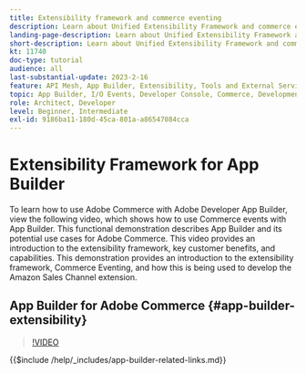 ```yaml
---
title: Extensibility framework and commerce eventing
description: Learn about Unified Extensibility Framework and commerce evening
landing-page-description: Learn about Unified Extensibility Framework and commerce evening
short-description: Learn about Unified Extensibility Framework and commerce evening
kt: 11740
doc-type: tutorial
audience: all
last-substantial-update: 2023-2-16
feature: API Mesh, App Builder, Extensibility, Tools and External Services, Eventing, Backend Development
topic: App Builder, I/O Events, Developer Console, Commerce, Development, Integrations
role: Architect, Developer
level: Beginner, Intermediate
exl-id: 9186ba11-180d-45ca-801a-a86547084cca
---
```

# Extensibility Framework for App Builder

To learn how to use Adobe Commerce with Adobe Developer App Builder, view the following video, which shows how to use Commerce events with App Builder. This functional demonstration describes App Builder and its potential use cases for Adobe Commerce. This video provides an introduction to the extensibility framework, key customer benefits, and capabilities. This demonstration provides an introduction to the extensibility framework, Commerce Eventing, and how this is being used to develop the Amazon Sales Channel extension. 

## App Builder for Adobe Commerce {#app-builder-extensibility}

>[!VIDEO](https://video.tv.adobe.com/v/3413328?learn=on)

{{$include /help/_includes/app-builder-related-links.md}}
